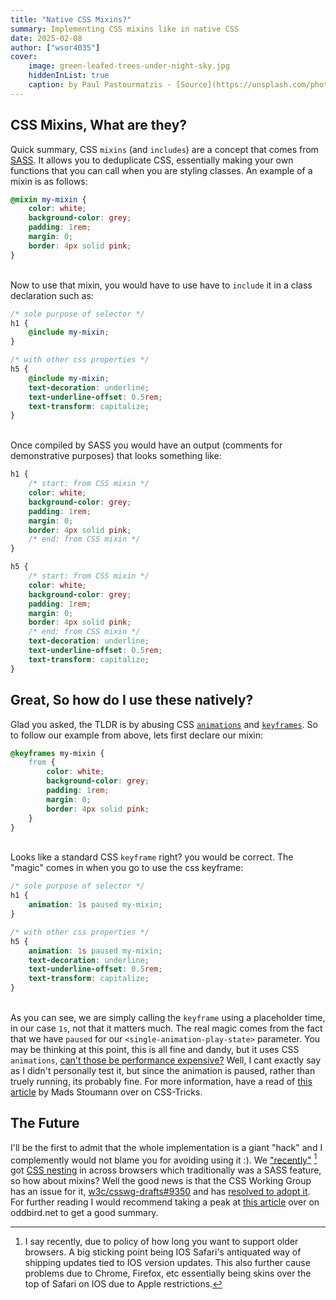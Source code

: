 ```yaml
---
title: "Native CSS Mixins?"
summary: Implementing CSS mixins like in native CSS
date: 2025-02-08
author: ["wsor4035"]
cover:
    image: green-leafed-trees-under-night-sky.jpg
    hiddenInList: true
    caption: by Paul Pastourmatzis - [Source](https://unsplash.com/photos/green-leafed-trees-under-night-sky-5jSRM-M1z2Y)
---
```


## CSS Mixins, What are they?

Quick summary, CSS `mixins` (and `includes`) are a concept that comes from [SASS](https://sass-lang.com/). It allows you to deduplicate CSS, 
essentially making your own functions that you can call when you are styling classes. An example of a mixin is as follows:

```scss
@mixin my-mixin {
    color: white;
    background-color: grey;
    padding: 1rem;
    margin: 0;
    border: 4px solid pink;
}
```
\
Now to use that mixin, you would have to use have to `include` it in a class declaration such as:

```scss
/* sole purpose of selector */
h1 {
    @include my-mixin;
}

/* with other css properties */
h5 {
    @include my-mixin;
    text-decoration: underline;
    text-underline-offset: 0.5rem;
    text-transform: capitalize;
}
```
\
Once compiled by SASS you would have an output (comments for demonstrative purposes) that looks something like:

```css
h1 {
    /* start: from CSS mixin */
    color: white;
    background-color: grey;
    padding: 1rem;
    margin: 0;
    border: 4px solid pink;
    /* end: from CSS mixin */
}

h5 {
    /* start: from CSS mixin */
    color: white;
    background-color: grey;
    padding: 1rem;
    margin: 0;
    border: 4px solid pink;
    /* end: from CSS mixin */
    text-decoration: underline;
    text-underline-offset: 0.5rem;
    text-transform: capitalize;
}
```

## Great, So how do I use these natively?

Glad you asked, the TLDR is by abusing CSS [`animations`](https://developer.mozilla.org/en-US/docs/Web/CSS/animation) and [`keyframes`](https://developer.mozilla.org/en-US/docs/Web/CSS/@keyframes). So to follow our example from above, lets first 
declare our mixin:

```css
@keyframes my-mixin {
    from {
        color: white;
        background-color: grey;
        padding: 1rem;
        margin: 0;
        border: 4px solid pink;
    }
}
```
\
Looks like a standard CSS `keyframe` right? you would be correct. The "magic" comes in when you go to use the css keyframe:

```css
/* sole purpose of selector */
h1 {
    animation: 1s paused my-mixin;
}

/* with other css properties */
h5 {
    animation: 1s paused my-mixin;
    text-decoration: underline;
    text-underline-offset: 0.5rem;
    text-transform: capitalize;
}
```
\
As you can see, we are simply calling the `keyframe` using a placeholder time, in our case `1s`, not that it matters much. The real magic 
comes from the fact that we have `paused` for our `<single-animation-play-state>` parameter. You may be thinking at this point, this is all 
fine and dandy, but it uses CSS `animations`, [can't those be performance expensive?](https://developer.mozilla.org/en-US/docs/Web/Performance/Animation_performance_and_frame_rate)
Well, I cant exactly say as I didn't personally test it, but since the animation is paused, rather than truely running, its probably fine. 
For more information, have a read of [this article](https://css-tricks.com/how-to-play-and-pause-css-animations-with-css-custom-properties/) 
by Mads Stoumann over on CSS-Tricks.

## The Future
I'll be the first to admit that the whole implementation is a giant "hack" and I complemently would not blame you for avoiding 
using it :). We ["recently"](https://caniuse.com/css-nesting) [^1] got [CSS nesting](https://developer.mozilla.org/en-US/docs/Web/CSS/CSS_nesting/Using_CSS_nesting) 
in across browsers which traditionally was a SASS feature, so how about mixins? Well the good news is that the CSS Working Group has an issue for it, 
[w3c/csswg-drafts#9350](https://github.com/w3c/csswg-drafts/issues/9350) and has [resolved to adopt it](https://github.com/w3c/csswg-drafts/issues/9350#issuecomment-1939628591).
For further reading I would recommend taking a peak at [this article](https://css.oddbird.net/sasslike/mixins-functions/) over on oddbird.net to get a good summary.

[^1]: I say recently, due to policy of how long you want to support older browsers. A big sticking point being IOS Safari's antiquated way of shipping updates 
    tied to IOS version updates. This also further cause problems due to Chrome, Firefox, etc essentially being skins over the top of Safari on IOS due to Apple
    restrictions.
